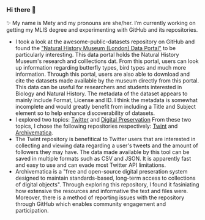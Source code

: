 ### Hi there 👋
✨ My name is Mety and my pronouns are she/her. I’m currently working on getting my MLIS degree and experimenting with GitHub and its repositories.
- I took a look at the awesome-public-datasets repository on GitHub and found the ["Natural History Museum (London) Data Portal"](https://data.nhm.ac.uk/) to be particularly interesting. This data portal holds the Natural History Museum's research and colllections dat. From this portal, users can look up information regarding butterfly types, bird types and much more information. Through this portal, users are also able to download and cite the datasets made available by the museum directly from this portal. This data can be useful for researchers and students interested in Biology and Natural History. The metadata of the dataset appears to mainly include Format, License and ID. I think the metadata is somewhat incomplete and would greatly benefit from including a Title and Subject element so to help enhance discoverability of datasets. 
- I explored two topics: [Twitter](https://github.com/topics/twitter) and [Digital Preservation](https://github.com/topics/digital-preservation) From these two topics, I chose the following repositories respectively: [Twint](https://github.com/twintproject/twint) and [Archivematica](https://github.com/artefactual/archivematica). 
- The Twint repository is benefitical to Twitter users that are interested in collecting and viewing data regarding a user's tweets and the amount of followers they may have. The data made available by this tool can be saved in multiple formats such as CSV and JSON. It is apparently fast and easy to use and can evade most Twitter API limitations.
- Archivematica is a "free and open-source digital preseration system designed to maintain standards-based, long-term access to collections of digital objects". Through exploring this repository, I found it fasiniating how extensive the resources and informative the text and files were. Moreover, there is a method of reporting issues with the repository through GitHub which enables community engagement and participation. 
